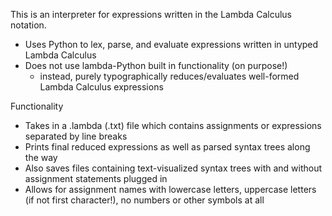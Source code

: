 This is an interpreter for expressions written in the Lambda Calculus notation.

- Uses Python to lex, parse, and evaluate expressions written in untyped Lambda Calculus
- Does not use lambda-Python built in functionality (on purpose!)
  - instead, purely typographically reduces/evaluates well-formed Lambda Calculus expressions


Functionality
- Takes in a .lambda (.txt) file which contains assignments or expressions separated by line breaks
- Prints final reduced expressions as well as parsed syntax trees along the way
- Also saves files containing text-visualized syntax trees with and without assignment statements plugged in
- Allows for assignment names with lowercase letters, uppercase letters (if not first character!), no numbers or other symbols at all
